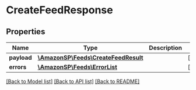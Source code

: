# CreateFeedResponse

## Properties
Name | Type | Description | Notes
------------ | ------------- | ------------- | -------------
**payload** | [**\AmazonSP\Feeds\CreateFeedResult**](CreateFeedResult.md) |  | [optional] 
**errors** | [**\AmazonSP\Feeds\ErrorList**](ErrorList.md) |  | [optional] 

[[Back to Model list]](../../README.md#documentation-for-models) [[Back to API list]](../../README.md#documentation-for-api-endpoints) [[Back to README]](../../README.md)

